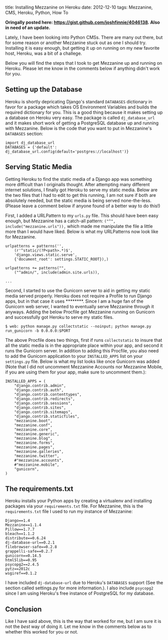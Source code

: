 title: Installing Mezzanine on Heroku
date: 2012-12-10
tags: Mezzanine, CMS, Heroku, Python, How To

**Oringally posted here: <https://gist.github.com/joshfinnie/4046138>. Also in need of an update.**

Lately, I have been looking into Python CMSs. There are many out there, but for some reason or another Mezzanine stuck out as one I should try. Installing it is easy enough, but getting it up on running on my new favorite host, Heroku, was a bit of a challege.

Below you will find the steps that I took to get Mezzanine up and running on Heroku. Please let me know in the comments below if anything didn't work for you.

## Setting up the Database

Heroku is shortly depricating Django's standard `DATABASES` dictionary in favor for a package which takes OS Environment Variables and builds the required dictionary for you. This is a good thing because it makes setting up a database on Heroku very easy. The package is called `dj_database_url` and it makes short work of getting a PostgreSQL database up and running with Mezzanine. Below is the code that you want to put in Mezzanine's `DATABASES` section:

    import dj_database_url
    DATABASES = {'default': dj_database_url.config(default='postgres://localhost')}

## Serving Static Media

Getting Heroku to find the static media of a Django app was something more difficult than I originalls thought. After attempting many different internet solutions, I finally got Heroku to serve my static media. Below are the two files that I had to edit to get this running, I am not sure if both are absolutely needed, but the static media is being served none-the-less. (Please leave a comment below if anyone found of a better way to do this!)

First, I added a URLPattern to my `urls.py` file. This should have been easy enough, but Mezzanine has a catch-all pattern: `("^", include("mezzanine.urls")),` which made me manipulate the file a little more than I would have liked. Below is what my URLPatterns now look like for Mezzanine.

    urlpatterns = patterns('',
        (r'^static/(?P<path>.*)$',
        'django.views.static.serve',
        {'document_root': settings.STATIC_ROOT}),)

    urlpatterns += patterns("",
        ("^admin/", include(admin.site.urls)),

    ...

 Second, I started to use the Gunicorn server to aid in getting my static media served properly. Heroku does not require a Profile to run Django apps, but in that case it uses ********. Since I am a huge fan of the Gunicorn web server, I wanted to eventually serve Mezzanine through it anyways. Adding the below Procfile got Mezzanine running on Gunicorn and successfully got Heroku to serve my static files.

    $ web: python manage.py collectstatic --noinput; python manage.py run_gunicorn -b 0.0.0.0:$PORT

 The above Procfile does two things, first if runs `collectstatic` to insure that all the static media is in the appropriate place within your app, and second it runs the Gunicorn server. In addition to adding this Procfile, you also need to add the Gunicorn application to your `INSTALLED_APPS` list on your `settings.py` file. Below is what my list looks like once Gunicorn was added (Note that I did not uncomment Mezzanine Accounts nor Mezzanine Mobile, if you are using them for your app, make sure to uncomment them.):

    INSTALLED_APPS = (
        "django.contrib.admin",
        "django.contrib.auth",
        "django.contrib.contenttypes",
        "django.contrib.redirects",
        "django.contrib.sessions",
        "django.contrib.sites",
        "django.contrib.sitemaps",
        "django.contrib.staticfiles",
        "mezzanine.boot",
        "mezzanine.conf",
        "mezzanine.core",
        "mezzanine.generic",
        "mezzanine.blog",
        "mezzanine.forms",
        "mezzanine.pages",
        "mezzanine.galleries",
        "mezzanine.twitter",
        #"mezzanine.accounts",
        #"mezzanine.mobile",
        "gunicorn",
    )

## The requirements.txt

Heroku installs your Python apps by creating a virtualenv and installing packages via your `requirements.txt` file. For Mezzanine, this is the `requirements.txt` file I used to run my instance of Mezzanine:

    Django==1.4
    Mezzanine==1.1.4
    Pillow==1.7.7
    bleach==1.1.2
    distribute==0.6.24
    dj-database-url==0.2.1
    filebrowser-safe==0.2.8
    grappelli-safe==0.2.7
    gunicorn==0.14.5
    html5lib==0.95
    psycopg2==2.4.5
    pytz==2012c
    wsgiref==0.1.2

I have included `dj-database-url` due to Heroku's `DATABASES` support (See the section called settings.py for more information.). I also include `psycopg2` since I am using Heroku's free instance of PostgreSQL for my database.

## Conclusion

Like I have said above, this is the way that worked for me, but I am sure it is not the _best_ way of doing it. Let me know in the comments below as to whether this worked for you or not.
